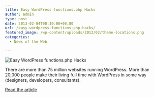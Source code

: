 ```yaml
---
title: Easy WordPress functions.php Hacks
author: admin
type: post
date: 2013-02-04T08:10:00+00:00
url: /easy-wordpress-functions-php-hacks/
featured_image: /wp-content/uploads/2013/02/theme-locations.png
categories:
  - News of the Web

---
```

<img src="https://i1.wp.com/wphub.terranmarketing.netdna-cdn.com/wp-content/uploads/2013/01/theme-locations.png?w=700" alt="Easy WordPress functions.php Hacks" data-recalc-dims="1" />

There are more than 75 million websites running WordPress. More than 20,000 people make their living full time with WordPress in some way (designers, developers, consultants).

<a href="http://www.wphub.com/tutorials/wordpress-functions-php-hacks/" title="Easy WordPress functions.php Hacks" target="_blank">Read the article</a>